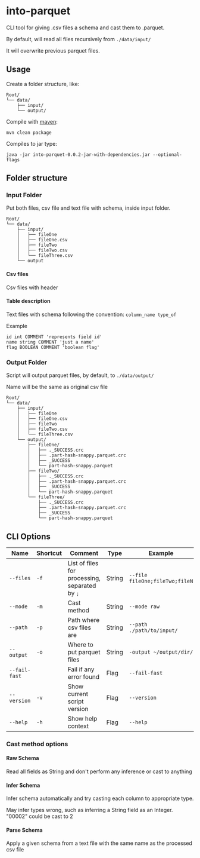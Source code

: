 # into-parquet

CLI tool for giving .csv files a schema and cast them to .parquet.

By default, will read all files recursively from `./data/input/`

It will overwrite previous parquet files.

## Usage

Create a folder structure, like:

```
Root/
└── data/
    ├── input/
    └── output/
```
Compile with [maven](https://maven.apache.org/):

```shell
mvn clean package
```

Compiles to jar type:

```shell
java -jar into-parquet-0.0.2-jar-with-dependencies.jar --optional-flags
```

## Folder structure

### Input Folder

Put both files, csv file and text file with schema, inside input folder.

```
Root/
└── data/
    ├── input/
    │   ├── fileOne
    │   ├── fileOne.csv
    │   ├── fileTwo
    │   ├── fileTwo.csv
    │   └── fileThree.csv
    └── output
```

#### Csv files

Csv files with header

#### Table description

Text files with schema following the convention: `column_name type_of`

Example

```text
id int COMMENT 'represents field id'
name string COMMENT 'just a name'
flag BOOLEAN COMMENT 'boolean flag'
```

### Output Folder

Script will output parquet files, by default, to `./data/output/`

Name will be the same as original csv file

```
Root/
└── data/
    ├── input/
    │   ├── fileOne
    │   ├── fileOne.csv
    │   ├── fileTwo
    │   ├── fileTwo.csv
    │   └── fileThree.csv
    └── output/
        ├── fileOne/
        │   ├── ._SUCCESS.crc
        │   ├── .part-hash-snappy.parquet.crc
        │   ├── _SUCCESS
        │   └── part-hash-snappy.parquet
        ├── fileTwo/
        │   ├── ._SUCCESS.crc
        │   ├── .part-hash-snappy.parquet.crc
        │   ├── _SUCCESS
        │   └── part-hash-snappy.parquet
        └── fileThree/
            ├── ._SUCCESS.crc
            ├── .part-hash-snappy.parquet.crc
            ├── _SUCCESS
            └── part-hash-snappy.parquet
```


## CLI Options

| Name          | Shortcut | Comment                                        | Type   | Example                        |
|---------------|----------|------------------------------------------------|--------|--------------------------------|
| `--files`     | `-f`     | List of files for processing, separated by `;` | String | `--file fileOne;fileTwo;fileN` |
| `--mode`      | `-m`     | Cast method                                    | String | `--mode raw`                   |
| `--path`      | `-p`     | Path where csv files are                       | String | `--path ./path/to/input/`      |
| `--output`    | `-o`     | Where to put parquet files                     | String | `-output ~/output/dir/`        | 
| `--fail-fast` |          | Fail if any error found                        | Flag   | `--fail-fast`                  |
| `--version`   | `-v`     | Show current script version                    | Flag   | `--version`                    |
| `--help`      | `-h`     | Show help context                              | Flag   | `--help`                       |

### Cast method options

#### Raw Schema

Read all fields as String and don't perform any inference or cast to anything

#### Infer Schema

Infer schema automatically and try casting each column to appropriate type.

May infer types wrong, such as inferring a String field as an Integer. "00002" could be cast to 2

#### Parse Schema

Apply a given schema from a text file with the same name as the processed csv file

